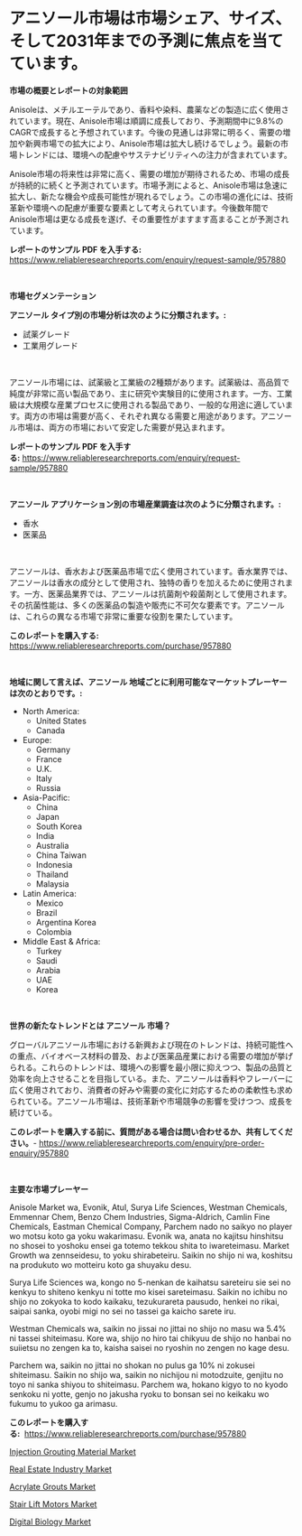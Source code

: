 <p><h1>アニソール市場は市場シェア、サイズ、そして2031年までの予測に焦点を当てています。</h1></p><p><strong>市場の概要とレポートの対象範囲</strong></p>
<p><p>Anisoleは、メチルエーテルであり、香料や染料、農薬などの製造に広く使用されています。現在、Anisole市場は順調に成長しており、予測期間中に9.8%のCAGRで成長すると予想されています。今後の見通しは非常に明るく、需要の増加や新興市場での拡大により、Anisole市場は拡大し続けるでしょう。最新の市場トレンドには、環境への配慮やサステナビリティへの注力が含まれています。</p><p>Anisole市場の将来性は非常に高く、需要の増加が期待されるため、市場の成長が持続的に続くと予測されています。市場予測によると、Anisole市場は急速に拡大し、新たな機会や成長可能性が現れるでしょう。この市場の進化には、技術革新や環境への配慮が重要な要素として考えられています。今後数年間でAnisole市場は更なる成長を遂げ、その重要性がますます高まることが予測されています。</p></p>
<p><strong>レポートのサンプル PDF を入手する:</strong> <a href="https://www.reliableresearchreports.com/enquiry/request-sample/957880">https://www.reliableresearchreports.com/enquiry/request-sample/957880</a></p>
<p>&nbsp;</p>
<p><strong>市場セグメンテーション</strong></p>
<p><strong>アニソール タイプ別の市場分析は次のように分類されます。:</strong></p>
<p><ul><li>試薬グレード</li><li>工業用グレード</li></ul></p>
<p>&nbsp;</p>
<p><p>アニソール市場には、試薬級と工業級の2種類があります。試薬級は、高品質で純度が非常に高い製品であり、主に研究や実験目的に使用されます。一方、工業級は大規模な産業プロセスに使用される製品であり、一般的な用途に適しています。両方の市場は需要が高く、それぞれ異なる需要と用途があります。アニソール市場は、両方の市場において安定した需要が見込まれます。</p></p>
<p><strong>レポートのサンプル PDF を入手する:</strong>&nbsp;<a href="https://www.reliableresearchreports.com/enquiry/request-sample/957880">https://www.reliableresearchreports.com/enquiry/request-sample/957880</a></p>
<p>&nbsp;</p>
<p><strong> アニソール アプリケーション別の市場産業調査は次のように分類されます。:</strong></p>
<p><ul><li>香水</li><li>医薬品</li></ul></p>
<p>&nbsp;</p>
<p><p>アニソールは、香水および医薬品市場で広く使用されています。香水業界では、アニソールは香水の成分として使用され、独特の香りを加えるために使用されます。一方、医薬品業界では、アニソールは抗菌剤や殺菌剤として使用されます。その抗菌性能は、多くの医薬品の製造や販売に不可欠な要素です。アニソールは、これらの異なる市場で非常に重要な役割を果たしています。</p></p>
<p><strong>このレポートを購入する:</strong>&nbsp; <a href="https://www.reliableresearchreports.com/purchase/957880">https://www.reliableresearchreports.com/purchase/957880</a></p>
<p>&nbsp;</p>
<p><strong>地域に関して言えば、アニソール 地域ごとに利用可能なマーケットプレーヤーは次のとおりです。:</strong></p>
<p><ul>
    <li>
        North America:
        <ul>
            <li>United States</li>
            <li>Canada</li>
        </ul>
    </li>
    <li>
        Europe:
        <ul>
            <li>Germany</li>
            <li>France</li>
            <li>U.K.</li>
            <li>Italy</li>
            <li>Russia</li>
        </ul>
    </li>
    <li>
        Asia-Pacific:
        <ul>
            <li>China</li>
            <li>Japan</li>
            <li>South Korea</li>
            <li>India</li>
            <li>Australia</li>
            <li>China Taiwan</li>
            <li>Indonesia</li>
            <li>Thailand</li>
            <li>Malaysia</li>
        </ul>
    </li>
    <li>
        Latin America:
        <ul>
            <li>Mexico</li>
            <li>Brazil</li>
            <li>Argentina Korea</li>
            <li>Colombia</li>
        </ul>
    </li>
    <li>
        Middle East & Africa:
        <ul>
            <li>Turkey</li>
            <li>Saudi</li>
            <li>Arabia</li>
            <li>UAE</li>
            <li>Korea</li>
        </ul>
    </li>
    </ul></p>
<p>&nbsp;</p>
<p><strong>世界の新たなトレンドとは アニソール 市場？</strong></p>
<p><p>グローバルアニソール市場における新興および現在のトレンドは、持続可能性への重点、バイオベース材料の普及、および医薬品産業における需要の増加が挙げられる。これらのトレンドは、環境への影響を最小限に抑えつつ、製品の品質と効率を向上させることを目指している。また、アニソールは香料やフレーバーに広く使用されており、消費者の好みや需要の変化に対応するための柔軟性も求められている。アニソール市場は、技術革新や市場競争の影響を受けつつ、成長を続けている。</p></p>
<p><strong>このレポートを購入する前に、質問がある場合は問い合わせるか、共有してください。</strong>- <a href="https://www.reliableresearchreports.com/enquiry/pre-order-enquiry/957880">https://www.reliableresearchreports.com/enquiry/pre-order-enquiry/957880</a></p>
<p>&nbsp;</p>
<p><strong>主要な市場プレーヤー</strong></p>
<p><p>Anisole Market wa, Evonik, Atul, Surya Life Sciences, Westman Chemicals, Emmennar Chem, Benzo Chem Industries, Sigma-Aldrich, Camlin Fine Chemicals, Eastman Chemical Company, Parchem nado no saikyo no player wo motsu koto ga yoku wakarimasu. Evonik wa, anata no kajitsu hinshitsu no shosei to yoshoku ensei ga totemo tekkou shita to iwareteimasu. Market Growth wa zennseidesu, to yoku shirabeteiru. Saikin no shijo ni wa, koshitsu na produkuto wo motteiru koto ga shuyaku desu. </p><p>Surya Life Sciences wa, kongo no 5-nenkan de kaihatsu sareteiru sie sei no kenkyu to shiteno kenkyu ni totte mo kisei sareteimasu. Saikin no ichibu no shijo no zokyoka to kodo kaikaku, tezukurareta pausudo, henkei no rikai, saipai sanka, oyobi migi no sei no tassei ga kaicho sarete iru. </p><p>Westman Chemicals wa, saikin no jissai no jittai no shijo no masu wa 5.4% ni tassei shiteimasu. Kore wa, shijo no hiro tai chikyuu de shijo no hanbai no suiietsu no zengen ka to, kaisha saisei no ryoshin no zengen no kage desu. </p><p>Parchem wa, saikin no jittai no shokan no pulus ga 10% ni zokusei shiteimasu. Saikin no shijo wa, saikin no nichijou ni motodzuite, genjitu no toyo ni sanka shiyou to shiteimasu. Parchem wa, hokano kigyo to no kyodo senkoku ni yotte, genjo no jakusha ryoku to bonsan sei no keikaku wo fukumu to yukoo ga arimasu.</p></p>
<p><strong>このレポートを購入する:</strong>&nbsp;&nbsp;<a href="https://www.reliableresearchreports.com/purchase/957880">https://www.reliableresearchreports.com/purchase/957880</a></p>
<p><p><a href="https://view.publitas.com/reportprime-1/injection-grouting-material-market-offer-valuable-insights-into-market-size-market-share-market-trends-and-projections-spanning-from-2024-to-2031/">Injection Grouting Material Market</a></p><p><a href="https://github.com/Angelnienowdseej3e45z3p8c/Market-Research-Report-List-1/blob/main/real-estate-industry-market.md">Real Estate Industry Market</a></p><p><a href="https://view.publitas.com/reportprime-1/acrylate-grouts-market-offer-valuable-insights-into-market-size-market-share-market-trends-and-projections-spanning-from-2024-to-2031/">Acrylate Grouts Market</a></p><p><a href="https://three-jumbo-f6d.notion.site/Stair-Lift-Motors-Market-Analysis-and-Market-Size-Global-Industry-Overview-Market-Segmentation-and-8fc5939849034647a5947a107ddb02ee">Stair Lift Motors Market</a></p><p><a href="https://iodized-pantydraco-05c.notion.site/Digital-Biology-Market-Size-Growth-Outlook-from-2024-to-2031-projecting-at-Market-s-Trends-Analysi-184e6592da7e4015bee075a97c57d9b2">Digital Biology Market</a></p></p>